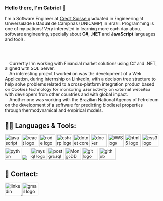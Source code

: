 <h3>Hello there, I'm Gabriel 👋</h3>

<p>
  I'm a Software Engineer at <a href="https://br.credit-suisse.com/site/index.seam">
    Credit Suisse
  </a> graduated in Engineering at Universidade Estadual de Campinas (UNICAMP) in Brazil. Programming is one of my pations! Very interested in learning more each day about software engineering, specially about <b>C#</b>, <b>.NET</b> and <b>JavaScript</b> languages and tools.
</p>
<br />
<br />
<p>
  &emsp;Currently I'm working with Financial market solutions using C# and .NET, aligned with SQL Server.
<br />
  &emsp;An interesting project I worked on was the development of a Web Application, during internship on LinkedIn, with a decision tree structure to help solve problems related to a cross-platform integration product based on Cookies technology for monitoring user activity on external websites with developers from other countries and with global impact.
<br />
  &emsp;Another one was working with the Brazilian National Agency of Petroleum on the development of a software for predicting biodiesel properties through thermodynamical and empirical models.
</p>

## 👩‍💻 Languages & Tools:
<p align="left">
  <img src="https://cdn.jsdelivr.net/gh/devicons/devicon/icons/javascript/javascript-original.svg" height="40" width="52" alt="javascript logo"  />
  <img src="https://cdn.jsdelivr.net/gh/devicons/devicon/icons/react/react-original.svg" height="40" width="52" alt="react logo"  />
  <img src="https://cdn.jsdelivr.net/gh/devicons/devicon/icons/nodejs/nodejs-original.svg" height="40" width="52" alt="node logo"  />
  <img src="https://cdn.jsdelivr.net/gh/devicons/devicon/icons/csharp/csharp-original.svg" height="40" width="52" alt="csharp logo"  />
  <img src="https://cdn.jsdelivr.net/gh/devicons/devicon/icons/dotnetcore/dotnetcore-original.svg" height="40" width="52" alt="dotnet core logo"  />
  <img src="https://cdn.jsdelivr.net/gh/devicons/devicon/icons/docker/docker-original.svg" height="40" width="52" alt="docker logo"  />
  <img src="https://cdn.jsdelivr.net/gh/devicons/devicon/icons/amazonwebservices/amazonwebservices-original-wordmark.svg" height="40" width="52" alt="AWS logo"  />
  <img src="https://cdn.jsdelivr.net/gh/devicons/devicon/icons/html5/html5-original.svg" height="40" width="52" alt="html5 logo"  />
  <img src="https://cdn.jsdelivr.net/gh/devicons/devicon/icons/css3/css3-original.svg" height="40" width="52" alt="css3 logo"  />
  <img src="https://cdn.jsdelivr.net/gh/devicons/devicon/icons/python/python-original.svg" height="40" width="52" alt="python logo"  />
  <img src="https://img.shields.io/badge/Django-092E20?style=for-the-badge&logo=django&logoColor=green"/>&nbsp;&nbsp;
  <img src="https://cdn.jsdelivr.net/gh/devicons/devicon/icons/mysql/mysql-original.svg" height="40" width="52" alt="mysql logo"  />
  <img src="https://cdn.jsdelivr.net/gh/devicons/devicon/icons/postgresql/postgresql-original.svg" height="40" width="52" alt="postgresql logo"  />
  <img src="https://cdn.jsdelivr.net/gh/devicons/devicon/icons/mongodb/mongodb-original.svg" height="40" width="52" alt="MongoDB logo"  />
  <img src="https://cdn.jsdelivr.net/gh/devicons/devicon/icons/git/git-original.svg" height="40" width="52" alt="git logo"  />
  <img src="https://cdn.jsdelivr.net/gh/devicons/devicon/icons/github/github-original.svg" height="40" width="52" alt="github logo"  />
</p>

## 🚀 Contact:
<div align="left">
  <a href="https://www.linkedin.com/in/gabriel-rosin/" target="_blank">
    <img src="https://raw.githubusercontent.com/maurodesouza/profile-readme-generator/master/src/assets/icons/social/linkedin/default.svg" width="52" height="40" alt="linkedin logo"  />
  </a>
  <a href="mailto:gabriel.s.rosin@gmail.com" target="_blank">
    <img src="https://raw.githubusercontent.com/maurodesouza/profile-readme-generator/master/src/assets/icons/social/gmail/default.svg" width="52" height="40" alt="gmail logo"  />
  </a>
</div>
